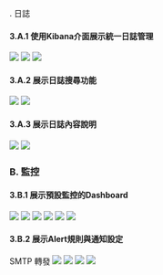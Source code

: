 . 日誌
#### 3.A.1 使用Kibana介面展示統一日誌管理
![](https://i.imgur.com/Rjvqk8h.png)
![](https://i.imgur.com/WxAlP75.png)
![](https://i.imgur.com/EJwj5Tr.png)

#### 3.A.2 展示日誌搜尋功能
![](https://i.imgur.com/ZhYB77n.png)
![](https://i.imgur.com/USkwFEW.png)

#### 3.A.3 展示日誌內容說明
![](https://i.imgur.com/xSZwj2F.png)
![](https://i.imgur.com/fL4K0TE.png)

### B. 監控
#### 3.B.1 展示預設監控的Dashboard
![](https://i.imgur.com/ZFutUIQ.png)
![](https://i.imgur.com/pONK9go.png)
![](https://i.imgur.com/aGPhCTF.png)
![](https://i.imgur.com/j8Mwsps.png)
![](https://i.imgur.com/lkaqAA6.png)
![](https://i.imgur.com/bl2aq7l.png)

#### 3.B.2 展示Alert規則與通知設定
SMTP 轉發
![](https://i.imgur.com/zp91RS3.png)
![](https://i.imgur.com/nP1lJv1.png)
![](https://i.imgur.com/jmVrdpT.png)
![](https://i.imgur.com/zVvezi3.png)

